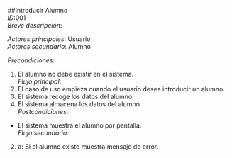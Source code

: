 ##Introducir Alumno  
*ID*:001  
*Breve descripción*:  

  *Actores principales*: Usuario  
*Actores secundario*: Alumno  

  *Precondiciones*:  
  1. El alumno no debe existir en el sistema.  
  *Flujo principal*:  
  1. El caso de uso empieza cuando el usuario desea introducir un alumno.  
  2. El sistema recoge los datos del alumno.  
  3. El sistema almacena los datos del alumno.  
  *Postcondiciones*:  
  * El sistema muestra el alumno por pantalla.  
  *Flujo secundario*:  
  2. a: Si el alumno existe muestra mensaje de error.

